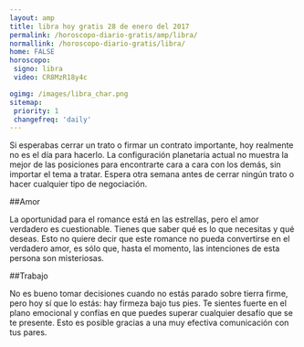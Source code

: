 ```yaml
---
layout: amp
title: libra hoy gratis 28 de enero del 2017 
permalink: /horoscopo-diario-gratis/amp/libra/
normallink: /horoscopo-diario-gratis/libra/
home: FALSE
horoscopo:
 signo: libra
 video: CR8MzR18y4c

ogimg: /images/libra_char.png
sitemap:
 priority: 1
 changefreq: 'daily'
---
```



Si esperabas cerrar un trato o firmar un contrato importante, hoy realmente no es el día para hacerlo. La configuración planetaria actual no muestra la mejor de las posiciones para encontrarte cara a cara con los demás, sin importar el tema a tratar. Espera otra semana antes de cerrar ningún trato o hacer cualquier tipo de negociación.

##Amor

La oportunidad para el romance está en las estrellas, pero el amor verdadero es cuestionable. Tienes que saber qué es lo que necesitas y qué deseas. Esto no quiere decir que este romance no pueda convertirse en el verdadero amor, es sólo que, hasta el momento, las intenciones de esta persona son misteriosas.

##Trabajo

No es bueno tomar decisiones cuando no estás parado sobre tierra firme, pero hoy sí que lo estás: hay firmeza bajo tus pies. Te sientes fuerte en el plano emocional y confías en que puedes superar cualquier desafío que se te presente. Esto es posible gracias a una muy efectiva comunicación con tus pares.